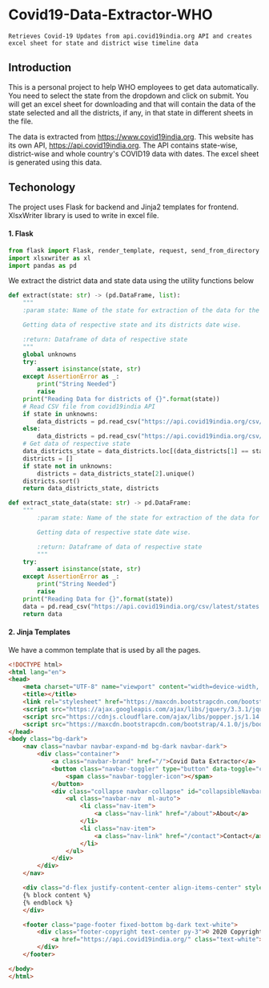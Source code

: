 # Covid19-Data-Extractor-WHO

`
Retrieves Covid-19 Updates from api.covid19india.org API and creates excel sheet for state and district wise timeline data
`

## Introduction

This is a personal project to help WHO employees to get data automatically. You need to select the state from the dropdown and click on submit. You will get an excel sheet for downloading and that will contain the data of the state selected and all the districts, if any, in that state in different sheets in the file.

The data is extracted from https://www.covid19india.org. This website has its own API, https://api.covid19india.org. The API contains state-wise, district-wise and whole country's COVID19 data with dates. The excel sheet is generated using this data.

## Techonology

The project uses Flask for backend and Jinja2 templates for frontend. XlsxWriter library is used to write in excel file.

#### 1. Flask

```python
from flask import Flask, render_template, request, send_from_directory
import xlsxwriter as xl
import pandas as pd
```

We extract the district data and state data using the utility functions below

```python
def extract(state: str) -> (pd.DataFrame, list):
    """
    :param state: Name of the state for extraction of the data for the state

    Getting data of respective state and its districts date wise.

    :return: Dataframe of data of respective state
    """
    global unknowns
    try:
        assert isinstance(state, str)
    except AssertionError as _:
        print("String Needed")
        raise
    print("Reading Data for districts of {}".format(state))
    # Read CSV file from covid19india API
    if state in unknowns:
        data_districts = pd.read_csv("https://api.covid19india.org/csv/latest/districts.csv", header=None, usecols=[0, 1, 3, 4, 5, 7], low_memory=False)
    else:
        data_districts = pd.read_csv("https://api.covid19india.org/csv/latest/districts.csv", header=None, usecols=[0, 1, 2, 3, 4, 5, 7], low_memory=False)
    # Get data of respective state
    data_districts_state = data_districts.loc[(data_districts[1] == state)]
    districts = []
    if state not in unknowns:
        districts = data_districts_state[2].unique()
    districts.sort()
    return data_districts_state, districts

def extract_state_data(state: str) -> pd.DataFrame:
    """
        :param state: Name of the state for extraction of the data for the state

        Getting data of respective state date wise.

        :return: Dataframe of data of respective state
        """
    try:
        assert isinstance(state, str)
    except AssertionError as _:
        print("String Needed")
        raise
    print("Reading Data for {}".format(state))
    data = pd.read_csv("https://api.covid19india.org/csv/latest/states.csv", header=None, usecols=[0, 1, 2, 3, 4, 6], low_memory=False)
    return data
```

#### 2. Jinja Templates

We have a common template that is used by all the pages.

```html
<!DOCTYPE html>
<html lang="en">
<head>
    <meta charset="UTF-8" name="viewport" content="width=device-width, initial-scale=1">
    <title></title>
    <link rel="stylesheet" href="https://maxcdn.bootstrapcdn.com/bootstrap/4.0.0/css/bootstrap.min.css" integrity="sha384-Gn5384xqQ1aoWXA+058RXPxPg6fy4IWvTNh0E263XmFcJlSAwiGgFAW/dAiS6JXm" crossorigin="anonymous">
    <script src="https://ajax.googleapis.com/ajax/libs/jquery/3.3.1/jquery.min.js"></script>
    <script src="https://cdnjs.cloudflare.com/ajax/libs/popper.js/1.14.0/umd/popper.min.js"></script>
    <script src="https://maxcdn.bootstrapcdn.com/bootstrap/4.1.0/js/bootstrap.min.js"></script>
</head>
<body class="bg-dark">
    <nav class="navbar navbar-expand-md bg-dark navbar-dark">
        <div class="container">
            <a class="navbar-brand" href="/">Covid Data Extractor</a>
            <button class="navbar-toggler" type="button" data-toggle="collapse" data-target=".navbar-collapse">
                <span class="navbar-toggler-icon"></span>
            </button>
            <div class="collapse navbar-collapse" id="collapsibleNavbar">
                <ul class="navbar-nav  ml-auto">
                    <li class="nav-item">
                        <a class="nav-link" href="/about">About</a>
                    </li>
                    <li class="nav-item">
                        <a class="nav-link" href="/contact">Contact</a>
                    </li>
                </ul>
            </div>
        </div>
    </nav>

    <div class="d-flex justify-content-center align-items-center" style="height: 80vh">
    {% block content %}
    {% endblock %}
    </div>

    <footer class="page-footer fixed-bottom bg-dark text-white">
        <div class="footer-copyright text-center py-3">© 2020 Copyright:
            <a href="https://api.covid19india.org/" class="text-white"> https://api.covid19india.org/</a>
        </div>
    </footer>

</body>
</html>
```
